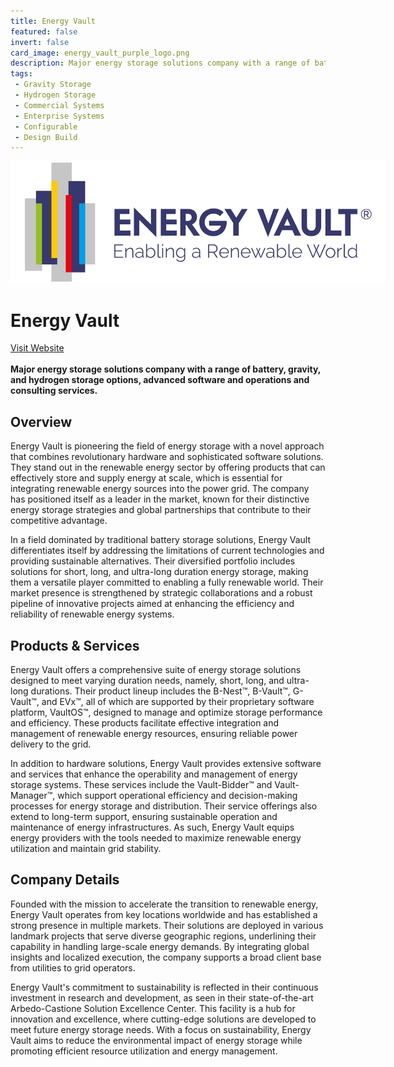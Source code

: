 ```yaml
---
title: Energy Vault
featured: false
invert: false
card_image: energy_vault_purple_logo.png
description: Major energy storage solutions company with a range of battery, gravity, and hydrogen storage options, advanced software and operations and consulting services.
tags: 
 - Gravity Storage
 - Hydrogen Storage
 - Commercial Systems
 - Enterprise Systems
 - Configurable
 - Design Build
---
```


<div align="center">
<a href="https://www.energyvault.com/">
<img src="energy_vault_purple_logo.png" alt="Logo" style="min-width: 200px; max-width: 600px; height: auto;" >
</a>
</div>

# Energy Vault
<a href="https://www.energyvault.com/">Visit Website</a>
<br>
<br>
**Major energy storage solutions company with a range of battery, gravity, and hydrogen storage options, advanced software and operations and consulting services.**

## Overview
Energy Vault is pioneering the field of energy storage with a novel approach that combines revolutionary hardware and sophisticated software solutions. They stand out in the renewable energy sector by offering products that can effectively store and supply energy at scale, which is essential for integrating renewable energy sources into the power grid. The company has positioned itself as a leader in the market, known for their distinctive energy storage strategies and global partnerships that contribute to their competitive advantage.

In a field dominated by traditional battery storage solutions, Energy Vault differentiates itself by addressing the limitations of current technologies and providing sustainable alternatives. Their diversified portfolio includes solutions for short, long, and ultra-long duration energy storage, making them a versatile player committed to enabling a fully renewable world. Their market presence is strengthened by strategic collaborations and a robust pipeline of innovative projects aimed at enhancing the efficiency and reliability of renewable energy systems.
## Products & Services 
Energy Vault offers a comprehensive suite of energy storage solutions designed to meet varying duration needs, namely, short, long, and ultra-long durations. Their product lineup includes the B-Nest™, B-Vault™, G-Vault™, and EVx™, all of which are supported by their proprietary software platform, VaultOS™, designed to manage and optimize storage performance and efficiency. These products facilitate effective integration and management of renewable energy resources, ensuring reliable power delivery to the grid.

In addition to hardware solutions, Energy Vault provides extensive software and services that enhance the operability and management of energy storage systems. These services include the Vault-Bidder™ and Vault-Manager™, which support operational efficiency and decision-making processes for energy storage and distribution. Their service offerings also extend to long-term support, ensuring sustainable operation and maintenance of energy infrastructures. As such, Energy Vault equips energy providers with the tools needed to maximize renewable energy utilization and maintain grid stability.
## Company Details 
Founded with the mission to accelerate the transition to renewable energy, Energy Vault operates from key locations worldwide and has established a strong presence in multiple markets. Their solutions are deployed in various landmark projects that serve diverse geographic regions, underlining their capability in handling large-scale energy demands. By integrating global insights and localized execution, the company supports a broad client base from utilities to grid operators.

Energy Vault's commitment to sustainability is reflected in their continuous investment in research and development, as seen in their state-of-the-art Arbedo-Castione Solution Excellence Center. This facility is a hub for innovation and excellence, where cutting-edge solutions are developed to meet future energy storage needs. With a focus on sustainability, Energy Vault aims to reduce the environmental impact of energy storage while promoting efficient resource utilization and energy management.

